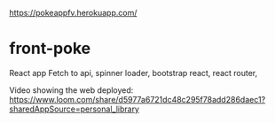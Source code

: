 https://pokeappfv.herokuapp.com/

# front-poke

React app
Fetch to api, spinner loader, bootstrap react, react router, 

Video showing the web deployed:
https://www.loom.com/share/d5977a6721dc48c295f78add286daec1?sharedAppSource=personal_library
